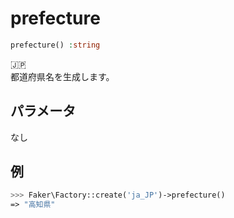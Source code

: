 # prefecture
```php
prefecture() :string
```
:jp:  
都道府県名を生成します。

## パラメータ
なし

## 例
```php
>>> Faker\Factory::create('ja_JP')->prefecture()
=> "高知県"
```
